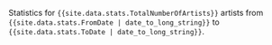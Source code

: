 Statistics for `{{site.data.stats.TotalNumberOfArtists}}` artists from `{{site.data.stats.FromDate | date_to_long_string}}` to `{{site.data.stats.ToDate | date_to_long_string}}`.
